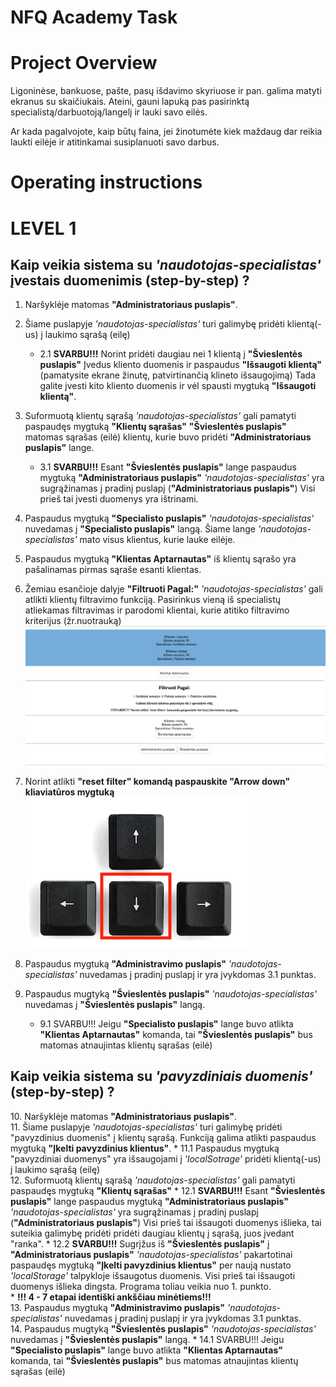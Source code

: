 # NFQ Academy Task

# Project Overview
Ligoninėse, bankuose, pašte, pasų išdavimo skyriuose ir pan. galima matyti ekranus su skaičiukais. 
Ateini, gauni lapuką pas pasirinktą specialistą/darbuotoją/langelį ir lauki savo eilės.

Ar kada pagalvojote, kaip būtų faina, jei žinotumėte kiek maždaug dar reikia laukti eilėje ir atitinkamai susiplanuoti savo darbus.

# Operating instructions
<h1>LEVEL 1</h1>
<h2>Kaip veikia sistema su <i>'naudotojas-specialistas'</i> įvestais duomenimis <b>(step-by-step)</b> ?</h2>

1. Naršyklėje matomas <b>"Administratoriaus puslapis"</b>.
2. Šiame puslapyje <i>'naudotojas-specialistas'</i> turi galimybę pridėti klientą(-us) į laukimo sąrašą (eilę)
    * 2.1 <b>SVARBU!!!</b> Norint pridėti daugiau nei 1 klientą į <b>"Švieslentės puslapis"</b> Įvedus kliento duomenis ir paspaudus <b>"Išsaugoti klientą"</b> (pamatysite ekrane žinutę, patvirtinančią klineto išsaugojimą)
    Tada galite įvesti kito kliento duomenis ir vėl spausti mygtuką <b>"Išsaugoti klientą"</b>. 

3. Suformuotą klientų sąrašą <i>'naudotojas-specialistas'</i> gali pamatyti paspaudęs mygtuką <b>"Klientų sąrašas"</b>
 <b>"Švieslentės puslapis"</b> matomas sąrašas (eilė) klientų, kurie buvo pridėti <b>"Administratoriaus puslapis"</b> lange.
    * 3.1 <b>SVARBU!!!</b> Esant <b>"Švieslentės puslapis"</b> lange paspaudus mygtuką <b>"Administratoriaus puslapis"</b> <i>'naudotojas-specialistas'</i> yra sugrąžinamas į pradinį puslapį (<b>"Administratoriaus puslapis"</b>)
    Visi prieš tai įvesti duomenys yra ištrinami.
4.  Paspaudus mygtuką <b>"Specialisto puslapis"</b> <i>'naudotojas-specialistas'</i> nuvedamas į <b>"Specialisto puslapis"</b> langą.
Šiame lange <i>'naudotojas-specialistas'</i> mato visus klientus, kurie lauke eilėje.
5. Paspaudus mygtuką <b>"Klientas Aptarnautas"</b> iš klientų sąrašo yra pašalinamas pirmas sąraše esanti klientas.
6. Žemiau esančioje dalyje <b>"Filtruoti Pagal:"</b> <i>'naudotojas-specialistas'</i> gali atlikti klientų filtravimo funkciją.
    Pasirinkus vieną iš specialistų atliekamas filtravimas ir parodomi klientai, kurie atitiko filtravimo kriterijus (žr.nuotrauką)
    ![Filtravimas](files/filtravimas.png)
7. Norint atlikti <b>"reset filter" komandą paspauskite "Arrow down" kliaviatūros mygtuką</b>
    ![Filtravimas](files/arrow_down.png)
8. Paspaudus mygtuką <b>"Administravimo puslapis"</b> <i>'naudotojas-specialistas'</i> nuvedamas į pradinį puslapį ir yra įvykdomas 3.1 punktas.
9. Paspaudus mugtyką <b>"Švieslentės puslapis"</b> <i>'naudotojas-specialistas'</i> nuvedamas į <b>"Švieslentės puslapis"</b> langą.
    * 9.1 SVARBU!!! Jeigu <b>"Specialisto puslapis"</b> lange buvo atlikta <b>"Klientas Aptarnautas"</b> komanda, tai <b>"Švieslentės puslapis"</b> bus matomas atnaujintas klientų sąrašas (eilė)

<h2>Kaip veikia sistema su <i>'pavyzdiniais duomenis'</i> <b>(step-by-step)</b> ?</h2>
10. Naršyklėje matomas <b>"Administratoriaus puslapis"</b>.<br>
11. Šiame puslapyje <i>'naudotojas-specialistas'</i> turi galimybę pridėti "pavyzdinius duomenis" į klientų sąrašą.
Funkciją galima atlikti paspaudus mygtuką <b>"Įkelti pavyzdinius klientus"</b>.
    * 11.1 Paspaudus mygtuką "pavyzdiniai duomenys" yra išsaugojami į <i>'localSotrage'</i> pridėti klientą(-us) į laukimo sąrašą (eilę)<br>
12. Suformuotą klientų sąrašą <i>'naudotojas-specialistas'</i> gali pamatyti paspaudęs mygtuką <b>"Klientų sąrašas"</b>
    * 12.1 <b>SVARBU!!!</b> Esant <b>"Švieslentės puslapis"</b> lange paspaudus mygtuką <b>"Administratoriaus puslapis"</b> <i>'naudotojas-specialistas'</i> yra sugrąžinamas į pradinį puslapį (<b>"Administratoriaus puslapis"</b>)
        Visi prieš tai išsaugoti duomenys išlieka, tai suteikia galimybę pridėti pridėti daugiau klientų į sąrašą, juos įvedant "ranka".
    * 12.2 <b>SVARBU!!!</b> Sugrįžus iš <b>"Švieslentės puslapis"</b> į <b>"Administratoriaus puslapis"</b> <i>'naudotojas-specialistas'</i> pakartotinai paspaudęs mygtuką <b>"Įkelti pavyzdinius klientus"</b> per naują nustato <i>'localStorage'</i> talpykloje išsaugotus duomenis.
        Visi prieš tai išsaugoti duomenys išlieka dingsta. Programa toliau veikia nuo 1. punkto.<br>
* <b>!!! 4 - 7 etapai identiški ankščiau minėtiems!!!</b><br>
13. Paspaudus mygtuką <b>"Administravimo puslapis"</b> <i>'naudotojas-specialistas'</i> nuvedamas į pradinį puslapį ir yra įvykdomas 3.1 punktas.<br>
14. Paspaudus mugtyką <b>"Švieslentės puslapis"</b> <i>'naudotojas-specialistas'</i> nuvedamas į <b>"Švieslentės puslapis"</b> langą.
    * 14.1 SVARBU!!! Jeigu <b>"Specialisto puslapis"</b> lange buvo atlikta <b>"Klientas Aptarnautas"</b> komanda, tai <b>"Švieslentės puslapis"</b> bus matomas atnaujintas klientų sąrašas (eilė)
